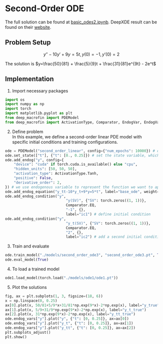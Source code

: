 # Second-Order ODE

The full solution can be found at <a href="https://github.com/rotmanfinhub/deep-macrofin/blob/main/examples/basic_examples/basic_odes2.ipynb" target="_blank">basic_odes2.ipynb</a>.
DeepXDE result can be found on their <a href="https://deepxde.readthedocs.io/en/latest/demos/pinn_forward/ode.2nd.html" target="_blank">website</a>.

## Problem Setup
$$y''-10y'+9y=5t, y(0)=-1, y'(0)=2$$

The solution is $y=\frac{50}{81} + \frac{5}{9}t + \frac{31}{81}e^{9t} - 2e^t$

## Implementation

1. Import necessary packages
```py
import os
import numpy as np
import torch
import matplotlib.pyplot as plt
from deep_macrofin import PDEModel
from deep_macrofin import ActivationType, Comparator, EndogVar, EndogVarConditions, EndogEquation
```

2. Define problem  
In this example, we define a second-order linear PDE model with specific initial conditions and training configurations.
```py
ode = PDEModel("second_order_linear", config={"num_epochs": 10000}) # define PDE model to solve
ode.set_state(["t"], {"t": [0., 0.25]}) # set the state variable, which defines the dimensionality of the problem
ode.add_endog("y", config={
    "device": "cuda" if torch.cuda.is_available() else "cpu",
    "hidden_units": [50, 50, 50],
    "activation_type": ActivationType.Tanh,
    "positive": False,
    "derivative_order": 2,
}) # we use endogenous variable to represent the function we want to approximate
ode.add_endog_equation("y_tt-10*y_t+9*y=5*t", label="base_ode", weight=0.01) # endogenous equations are used to represent the ODE
ode.add_endog_condition("y", 
                            "y(SV)", {"SV": torch.zeros((1, 1))},
                            Comparator.EQ,
                            "-1", {},
                            label="ic1") # define initial condition
ode.add_endog_condition("y", 
                            "y_t(SV)", {"SV": torch.zeros((1, 1))},
                            Comparator.EQ,
                            "2", {},
                            label="ic2") # add a second initial condition
```

3. Train and evaluate
```py
ode.train_model("./models/second_order_ode3", "second_order_ode3.pt", True)
ode.eval_model(True)
```

4. To load a trained model
```py
ode1.load_model(torch.load("./models/ode1/ode1.pt"))
```

5. Plot the solutions
```py
fig, ax = plt.subplots(1, 3, figsize=(18, 6))
x = np.linspace(0, 0.25)
ax[0].plot(x, 50/81+5/9*x+31/81*np.exp(9*x)-2*np.exp(x), label="y_true")
ax[1].plot(x, 5/9+31/9*np.exp(9*x)-2*np.exp(x), label="y_t_true")
ax[2].plot(x, 31*np.exp(9*x)-2*np.exp(x), label="y_tt_true")
ode.endog_vars["y"].plot("y", {"t": [0, 0.25]}, ax=ax[0])
ode.endog_vars["y"].plot("y_t", {"t": [0, 0.25]}, ax=ax[1])
ode.endog_vars["y"].plot("y_tt", {"t": [0, 0.25]}, ax=ax[2])
plt.subplots_adjust()
plt.show()
```
